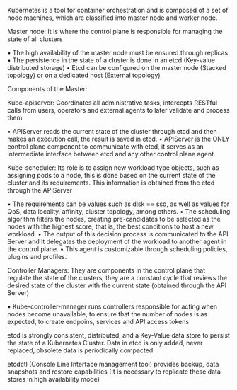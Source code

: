 Kubernetes is a tool for container orchestration and is composed of a set of node machines, which are classified into master node and worker node.

Master node: It is where the control plane is responsible for managing the state of all clusters

• The high availability of the master node must be ensured through replicas
• The persistence in the state of a cluster is done in an etcd (Key-value distributed storage)
• Etcd can be configured on the master node (Stacked topology) or on a dedicated host (External topology)

Components of the Master:

Kube-apiserver: Coordinates all administrative tasks, intercepts RESTful calls from users, operators and external agents to later validate and process them

• APIServer reads the current state of the cluster through etcd and then makes an execution call, the result is saved in etcd.
• APIServer is the ONLY control plane component to communicate with etcd, it serves as an intermediate interface between etcd and any other control plane agent.

Kube-scheduler: Its role is to assign new workload type objects, such as assigning pods to a node, this is done based on the current state of the cluster and its requirements. This information is obtained from the etcd through the APIServer

• The requirements can be values ​​such as disk == ssd, as well as values ​​for QoS, data locality, affinity, cluster topology, among others.
• The scheduling algorithm filters the nodes, creating pre-candidates to be selected as the nodes with the highest score, that is, the best conditions to host a new workload.
• The output of this decision process is communicated to the API Server and it delegates the deployment of the workload to another agent in the control plane.
• This agent is customizable through scheduling policies, plugins and profiles.

Controller Managers: They are components in the control plane that regulate the state of the clusters, they are a constant cycle that reviews the desired state of the cluster with the current state (obtained through the API Server)

• Kube-controller-manager runs controllers responsible for acting when nodes become unavailable, to ensure that the number of nodes is as expected, to create endpoins, services and API access tokens

etcd is strongly consistent, distributed, and a Key-Value data store to persist the state of a Kubernetes Cluster. Data in etcd is only added, never replaced, obsolete data is periodically compacted

etcdctl (Console Line Interface management tool) provides backup, data snapshots and restore capabilities (It is necessary to replicate these data stores in high availability mode)

